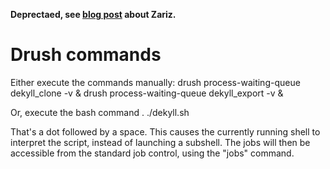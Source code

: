 **Deprectaed, see [blog post](www.gizra.com/content/zariz-means-agile/) about Zariz.**

Drush commands
==============
Either execute the commands manually:
 drush process-waiting-queue dekyll_clone -v &
 drush process-waiting-queue dekyll_export -v &

Or, execute the bash command
. ./dekyll.sh

That's a dot followed by a space. This causes the currently running shell to interpret the script, instead of launching a subshell. 
The jobs will then be accessible from the standard job control, using the "jobs" command.

